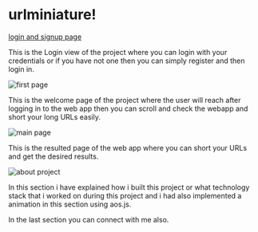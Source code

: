 # urlminiature!

[login and signup page](https://user-images.githubusercontent.com/63588211/141972911-10321bb5-a8b3-4a91-aa1a-b436a516c676.jpg)

This is the Login view of the project where you can login with your credentials or if you have not one then you can 
simply register and then login in.

![first page](https://user-images.githubusercontent.com/63588211/141973297-d5f16169-d69f-47b7-8d20-69154527a7f4.jpg)

This is the welcome page of the project where the user will reach after logging in to the web app 
then you can scroll and check the webapp and short your long URLs easily.

![main page](https://user-images.githubusercontent.com/63588211/141973610-141474e2-4533-47ca-8bb1-e3201957967a.jpg)

This is the resulted page of the web app where you can short your URLs and get the desired results.

![about project](https://user-images.githubusercontent.com/63588211/141973917-54b7f3af-9772-4a24-8fed-93ee2fee8ce5.jpg)

In this section i have explained how i built this project or what technology stack that i worked on during this project 
and i had also implemented a animation in this section using aos.js.

In the last section you can connect with me also.
